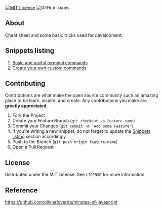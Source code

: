 [![MIT License][license-shield]][license-url] ![GitHub issues][issues-url]

## About
Cheat sheet and some basic tricks used for development.


## Snippets listing

1. [Basic and useful terminal commands](snippets/01-basic-terminal-commands.md)
2. [Create your own custom commands](snippets/02-create-custom-commands.md)


## Contributing

Contributions are what make the open source community such an amazing place to be learn, inspire, and create. Any contributions you make are **greatly appreciated**.

1. Fork the Project
2. Create your Feature Branch (`git checkout -b feature-name`)
3. Commit your Changes (`git commit -m 'Add some Feature'`)
4. If you're writing a new snippet, do not forget to update the <a href="#">Snippets listing</a> section accordingly
5. Push to the Branch (`git push origin feature-name`)
6. Open a Pull Request

## License

Distributed under the MIT License. See `LICENSE` for more information.

[license-shield]: https://img.shields.io/badge/License-MIT-yellow.svg
[license-url]: https://github.com/manojchrsya/cheat-sheet/blob/main/LICENSE
[issues-shield]: https://img.shields.io/github/forks/olivierloverde/minutes-of-javascript.svg?style=for-the-badge
[issues-url]: https://img.shields.io/github/issues/manojchrsya/cheat-sheet

## Reference

https://github.com/olivierloverde/minutes-of-javascript
